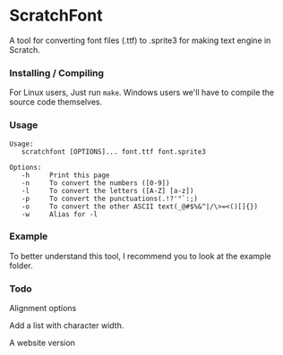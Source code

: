 # ScratchFont
A tool for converting font files (.ttf) to .sprite3 for making text engine in Scratch.

### Installing / Compiling
For Linux users, Just run `make`.
Windows users we'll have to compile the source code themselves.

### Usage
```
Usage:
   scratchfont [OPTIONS]... font.ttf font.sprite3

Options:
   -h     Print this page
   -n     To convert the numbers ([0-9])
   -l     To convert the letters ([A-Z] [a-z])
   -p     To convert the punctuations(.!?'"`:;)
   -o     To convert the other ASCII text(_@#$%&^|/\>=<()[]{})
   -w     Alias for -l
```

### Example
To better understand this tool, I recommend you to look at the example folder.

### Todo
Alignment options

Add a list with character width.

A website version